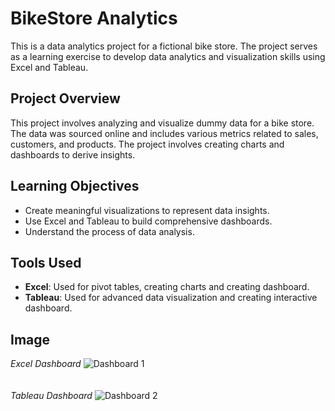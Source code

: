 # BikeStore Analytics
This is a data analytics project for a fictional bike store. The project serves as a learning exercise to develop data analytics and visualization skills using Excel and Tableau.

## Project Overview
This project involves analyzing and visualize dummy data for a bike store. The data was sourced online and includes various metrics related to sales, customers, and products. The project involves creating charts and dashboards to derive insights.

## Learning Objectives 
- Create meaningful visualizations to represent data insights.
- Use Excel and Tableau to build comprehensive dashboards.
- Understand the process of data analysis.

## Tools Used 
- **Excel**: Used for pivot tables, creating charts and creating dashboard.
- **Tableau**: Used for advanced data visualization and creating interactive dashboard.

## Image
*Excel Dashboard*
![Dashboard 1](https://github.com/user-attachments/assets/69be9b78-c1c1-4a1f-9ddf-f11d27deaee0) <br>
<br><br>
*Tableau Dashboard*
![Dashboard 2](https://github.com/user-attachments/assets/7b2ab757-3df3-411e-9aab-223445012d5a) <br>
